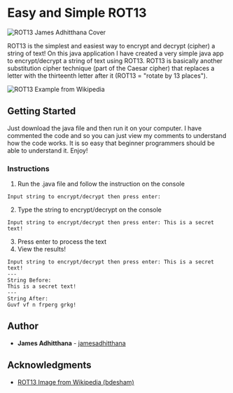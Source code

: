 # Easy and Simple ROT13
![ROT13 James Adhitthana Cover](http://blog.jamesgalaxy.com/wp-content/uploads/2018/05/ROT13-Cover.jpg)

ROT13 is the simplest and easiest way to encrypt and decrypt (cipher) a string of text! On this java application I have created a very simple java app to encrypt/decrypt a string of text using ROT13. ROT13 is basically another substitution cipher technique (part of the Caesar cipher) that replaces a letter with the thirteenth letter after it (ROT13 = "rotate by 13 places").

![ROT13 Example from Wikipedia](https://upload.wikimedia.org/wikipedia/commons/3/33/ROT13_table_with_example.svg)

## Getting Started

Just download the java file and then run it on your computer. I have commented the code and so you can just view my comments to understand how the code works. It is so easy that beginner programmers should be able to understand it.
Enjoy!


### Instructions

1. Run the .java file and follow the instruction on the console
```
Input string to encrypt/decrypt then press enter: 
```
2. Type the string to encrypt/decrypt on the console
```
Input string to encrypt/decrypt then press enter: This is a secret text!
```
3. Press enter to process the text
4. View the results!
```
Input string to encrypt/decrypt then press enter: This is a secret text!
---
String Before:
This is a secret text!
---
String After:
Guvf vf n frperg grkg!

```

## Author

* **James Adhitthana** - [jamesadhitthana](https://github.com/jamesadhitthana)

## Acknowledgments

* [ROT13 Image from Wikipedia (bdesham) ](https://en.wikipedia.org/wiki/ROT13#/media/File:ROT13_table_with_example.svg)
